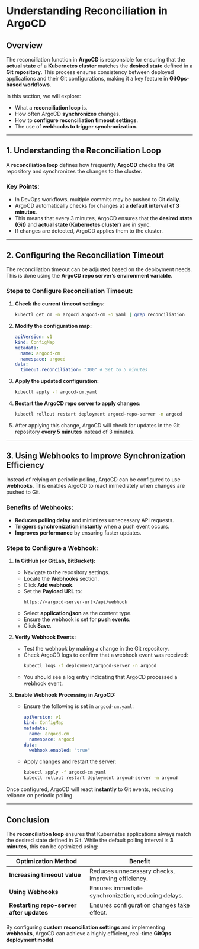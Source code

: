 # Understanding Reconciliation in ArgoCD

## Overview

The reconciliation function in **ArgoCD** is responsible for ensuring that the **actual state** of a **Kubernetes cluster** matches the **desired state** defined in a **Git repository**. This process ensures consistency between deployed applications and their Git configurations, making it a key feature in **GitOps-based workflows**.

In this section, we will explore:
- What a **reconciliation loop** is.
- How often ArgoCD **synchronizes** changes.
- How to **configure reconciliation timeout settings**.
- The use of **webhooks to trigger synchronization**.

---

## 1. Understanding the Reconciliation Loop

A **reconciliation loop** defines how frequently **ArgoCD** checks the Git repository and synchronizes the changes to the cluster.

### Key Points:
- In DevOps workflows, multiple commits may be pushed to Git **daily**.
- ArgoCD automatically checks for changes at a **default interval of 3 minutes**.
- This means that every 3 minutes, ArgoCD ensures that the **desired state (Git)** and **actual state (Kubernetes cluster)** are in sync.
- If changes are detected, ArgoCD applies them to the cluster.

---

## 2. Configuring the Reconciliation Timeout

The reconciliation timeout can be adjusted based on the deployment needs. This is done using the **ArgoCD repo server’s environment variable**.

### Steps to Configure Reconciliation Timeout:
1. **Check the current timeout settings:**
   ```bash
   kubectl get cm -n argocd argocd-cm -o yaml | grep reconciliation
   ```
2. **Modify the configuration map:**
   ```yaml
   apiVersion: v1
   kind: ConfigMap
   metadata:
     name: argocd-cm
     namespace: argocd
   data:
     timeout.reconciliation: "300" # Set to 5 minutes
   ```
3. **Apply the updated configuration:**
   ```bash
   kubectl apply -f argocd-cm.yaml
   ```
4. **Restart the ArgoCD repo server to apply changes:**
   ```bash
   kubectl rollout restart deployment argocd-repo-server -n argocd
   ```
5. After applying this change, ArgoCD will check for updates in the Git repository **every 5 minutes** instead of 3 minutes.

---

## 3. Using Webhooks to Improve Synchronization Efficiency

Instead of relying on periodic polling, ArgoCD can be configured to use **webhooks**. This enables ArgoCD to react immediately when changes are pushed to Git.

### Benefits of Webhooks:
- **Reduces polling delay** and minimizes unnecessary API requests.
- **Triggers synchronization instantly** when a push event occurs.
- **Improves performance** by ensuring faster updates.

### Steps to Configure a Webhook:
1. **In GitHub (or GitLab, BitBucket):**
   - Navigate to the repository settings.
   - Locate the **Webhooks** section.
   - Click **Add webhook**.
   - Set the **Payload URL** to:
     ```plaintext
     https://<argocd-server-url>/api/webhook
     ```
   - Select **application/json** as the content type.
   - Ensure the webhook is set for **push events**.
   - Click **Save**.

2. **Verify Webhook Events:**
   - Test the webhook by making a change in the Git repository.
   - Check ArgoCD logs to confirm that a webhook event was received:
     ```bash
     kubectl logs -f deployment/argocd-server -n argocd
     ```
   - You should see a log entry indicating that ArgoCD processed a webhook event.

3. **Enable Webhook Processing in ArgoCD:**
   - Ensure the following is set in `argocd-cm.yaml`:
     ```yaml
     apiVersion: v1
     kind: ConfigMap
     metadata:
       name: argocd-cm
       namespace: argocd
     data:
       webhook.enabled: "true"
     ```
   - Apply changes and restart the server:
     ```bash
     kubectl apply -f argocd-cm.yaml
     kubectl rollout restart deployment argocd-server -n argocd
     ```

Once configured, ArgoCD will react **instantly** to Git events, reducing reliance on periodic polling.

---

## Conclusion

The **reconciliation loop** ensures that Kubernetes applications always match the desired state defined in Git. While the default polling interval is **3 minutes**, this can be optimized using:

| Optimization Method | Benefit |
|----------------------|---------|
| **Increasing timeout value** | Reduces unnecessary checks, improving efficiency. |
| **Using Webhooks** | Ensures immediate synchronization, reducing delays. |
| **Restarting repo-server after updates** | Ensures configuration changes take effect. |

By configuring **custom reconciliation settings** and implementing **webhooks**, ArgoCD can achieve a highly efficient, real-time **GitOps deployment model**.

